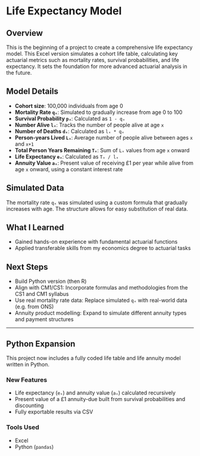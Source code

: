 # Life Expectancy Model

## Overview

This is the beginning of a project to create a comprehensive life expectancy model. This Excel version simulates a cohort life table, calculating key actuarial metrics such as mortality rates, survival probabilities, and life expectancy. It sets the foundation for more advanced actuarial analysis in the future.

## Model Details

- **Cohort size**: 100,000 individuals from age 0  
- **Mortality Rate `qₓ`**: Simulated to gradually increase from age 0 to 100  
- **Survival Probability `pₓ`**: Calculated as `1 - qₓ`  
- **Number Alive `lₓ`**: Tracks the number of people alive at age `x`  
- **Number of Deaths `dₓ`**: Calculated as `lₓ * qₓ`  
- **Person-years Lived `Lₓ`**: Average number of people alive between ages `x` and `x+1`  
- **Total Person Years Remaining `Tₓ`**: Sum of `Lₓ` values from age `x` onward  
- **Life Expectancy `eₓ`**: Calculated as `Tₓ / lₓ`  
- **Annuity Value `aₓ`**: Present value of receiving £1 per year while alive from age `x` onward, using a constant interest rate

## Simulated Data

The mortality rate `qₓ` was simulated using a custom formula that gradually increases with age. The structure allows for easy substitution of real data.

## What I Learned

- Gained hands-on experience with fundamental actuarial functions  
- Applied transferable skills from my economics degree to actuarial tasks  

## Next Steps

- Build Python version (then R)  
- Align with CM1/CS1: Incorporate formulas and methodologies from the CS1 and CM1 syllabus  
- Use real mortality rate data: Replace simulated `qₓ` with real-world data (e.g. from ONS)  
- Annuity product modelling: Expand to simulate different annuity types and payment structures

---

## Python Expansion

This project now includes a fully coded life table and life annuity model written in Python.

### New Features

- Life expectancy (`eₓ`) and annuity value (`aₓ`) calculated recursively  
- Present value of a £1 annuity-due built from survival probabilities and discounting  
- Fully exportable results via CSV  

### Tools Used

- Excel  
- Python (`pandas`)  
